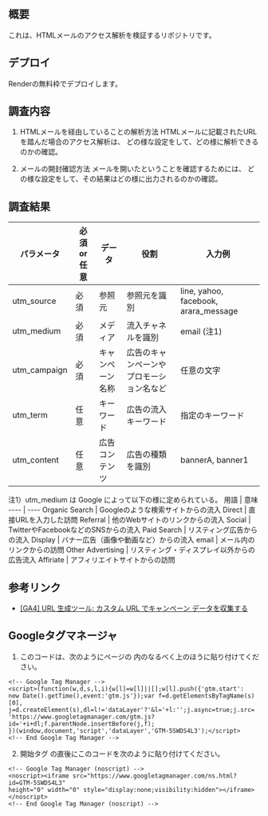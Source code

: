 ## 概要
これは、HTMLメールのアクセス解析を検証するリポジトリです。

## デプロイ
Renderの無料枠でデプロイします。

## 調査内容
1. HTMLメールを経由していることの解析方法
HTMLメールに記載されたURLを踏んだ場合のアクセス解析は、
どの様な設定をして、どの様に解析できるのかの確認。

2. メールの開封確認方法
メールを開いたということを確認するためには、
どの様な設定をして、その結果はどの様に出力されるのかの確認。

## 調査結果

パラメータ | 必須 or 任意 | データ | 役割 | 入力例
---- | ----- | ---- | ---- | -----
utm_source | 必須 | 参照元 | 参照元を識別　| line, yahoo, facebook, arara_message
utm_medium | 必須 | メディア | 流入チャネルを識別 | email (注1)
utm_campaign | 必須 | キャンペーン名称 | 広告のキャンペーンやプロモーション名など | 任意の文字
utm_term | 任意 | キーワード | 広告の流入キーワード | 指定のキーワード
utm_content | 任意 | 広告コンテンツ | 広告の種類を識別 | bannerA, banner1

注1）utm_medium は Google によって以下の様に定められている。
用語 | 意味
---- | ----
Organic Search | Googleのような検索サイトからの流入
Direct | 直接URLを入力した訪問
Referral | 他のWebサイトのリンクからの流入
Social | TwitterやFacebookなどのSNSからの流入
Paid Search | リスティング広告からの流入
Display | バナー広告（画像や動画など）からの流入
email | メール内のリンクからの訪問
Other Advertising | リスティング・ディスプレイ以外からの広告流入
Affiriate | アフィリエイトサイトからの訪問


## 参考リンク
- [[GA4] URL 生成ツール: カスタム URL でキャンペーン データを収集する](https://support.google.com/analytics/answer/10917952#cc-set-up&zippy=%2C%E3%81%93%E3%81%AE%E8%A8%98%E4%BA%8B%E3%81%AE%E5%86%85%E5%AE%B9)

## Googleタグマネージャ
1. このコードは、次のようにページの <head> 内のなるべく上のほうに貼り付けてください。

```
<!-- Google Tag Manager -->
<script>(function(w,d,s,l,i){w[l]=w[l]||[];w[l].push({'gtm.start':
new Date().getTime(),event:'gtm.js'});var f=d.getElementsByTagName(s)[0],
j=d.createElement(s),dl=l!='dataLayer'?'&l='+l:'';j.async=true;j.src=
'https://www.googletagmanager.com/gtm.js?id='+i+dl;f.parentNode.insertBefore(j,f);
})(window,document,'script','dataLayer','GTM-5SWDS4L3');</script>
<!-- End Google Tag Manager -->
```

2. 開始タグ <body> の直後にこのコードを次のように貼り付けてください。

```
<!-- Google Tag Manager (noscript) -->
<noscript><iframe src="https://www.googletagmanager.com/ns.html?id=GTM-5SWDS4L3"
height="0" width="0" style="display:none;visibility:hidden"></iframe></noscript>
<!-- End Google Tag Manager (noscript) -->
```
